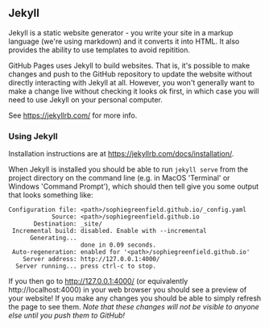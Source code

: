 ## Jekyll

Jekyll is a static website generator - you write your site in a markup language (we're using markdown) and it converts it into HTML. It also provides the ability to use templates to avoid repitition.

GitHub Pages uses Jekyll to build websites. That is, it's possible to make changes and push to the GitHub repository to update the website without directly interacting with Jekyll at all. However, you won't generally want to make a change live without checking it looks ok first, in which case you will need to use Jekyll on your personal computer.

See https://jekyllrb.com/ for more info.


### Using Jekyll

Installation instructions are at https://jekyllrb.com/docs/installation/.

When Jekyll is installed you should be able to run `jekyll serve` from the project directory on the command line (e.g. in MacOS 'Terminal' or Windows 'Command Prompt'), which should then tell give you some output that looks something like:
```
Configuration file: <path>/sophiegreenfield.github.io/_config.yaml
            Source: <path>/sophiegreenfield.github.io
       Destination: _site/
 Incremental build: disabled. Enable with --incremental
      Generating...
                    done in 0.09 seconds.
 Auto-regeneration: enabled for '<path>/sophiegreenfield.github.io'
    Server address: http://127.0.0.1:4000/
  Server running... press ctrl-c to stop.
```

If you then go to http://127.0.0.1:4000/ (or equivalently http://localhost:4000) in your web browser you should see a preview of your website! If you make any changes you should be able to simply refresh the page to see them. *Note that these changes will not be visible to anyone else until you push them to GitHub!* 
